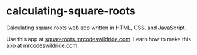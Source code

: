 # calculating-square-roots

Calculating square roots web app written in HTML, CSS, and JavaScript.

Use this app at [squareroots.mrcodeswildride.com](https://squareroots.mrcodeswildride.com/).
Learn how to make this app at [mrcodeswildride.com](https://www.mrcodeswildride.com/).
